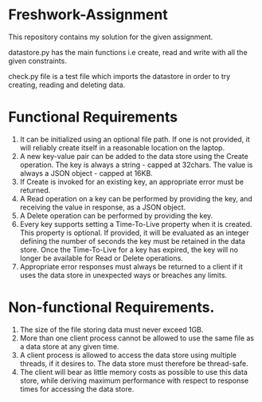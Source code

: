 # Freshwork-Assignment
This repository contains my solution for the given assignment.

datastore.py has the main functions i.e create, read and write with all the given constraints.

check.py file is a test file which imports the datastore in order to try creating, reading and deleting data.

<h1> Functional Requirements</h1>
<ol>
<li>It can be initialized using an optional file path. If one is not provided, it will reliably create itself in a reasonable location on the laptop.  </li>
<li>   A new key-value pair can be added to the data store using the Create operation. The key is always a string - capped at 32chars. The value is always a JSON object - capped at 16KB.  </li>
<li>  If Create is invoked for an existing key, an appropriate error must be returned.  </li>
<li>  A Read operation on a key can be performed by providing the key, and receiving the value in response, as a JSON object.  </li>
<li> A Delete operation can be performed by providing the key.  </li>
<li> Every key supports setting a Time-To-Live property when it is created. This property is optional. If provided, it will be evaluated as an integer defining the number of seconds the key must be retained in the data store. Once the Time-To-Live for a key has expired, the key will no longer be available for Read or Delete operations.  </li>
<li>  Appropriate error responses must always be returned to a client if it uses the data store in unexpected ways or breaches any limits.</li>
</ol>

<h1>Non-functional Requirements.</h1>
<ol>
<li>The size of the file storing data must never exceed 1GB.</li>
<li>More than one client process cannot be allowed to use the same file as a data store at any given time.</li>
<li>A client process is allowed to access the data store using multiple threads, if it desires to. The data store must therefore be thread-safe.</li>
<li>The client will bear as little memory costs as possible to use this data store, while deriving maximum performance with respect to response times for accessing the data store.</li>
</ol>
